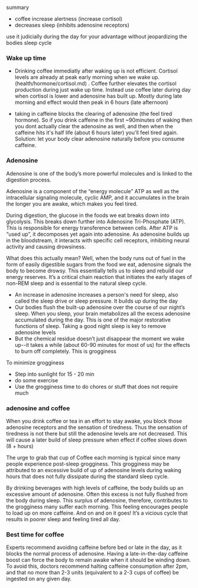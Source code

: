 
summary
- coffee increase alertness (increase cortisol)
- decreases sleep (inhibits adenosine receptors)

use it judicially during the day for your advantage without jeopardizing the bodies sleep cycle


### Wake up time
- Drinking coffee immediatly after waking up is not efficient. Cortisol levels are already at peak early morning when we wake up. (health/hormone/cortisol.md) . Coffee further elevates the cortisol production during just wake up time. Instead use coffee later during day when cortisol is lower and adenosine has built up. Mostly during late morning and effect would then peak in 6 hours (late afternoon)  

- taking in caffeine blocks the clearing of adenosine (the feel tired hormone). So if you drink caffeine in the first ~90minutes of waking then you dont actually clear the adenosine as well, and then when the caffeine hits it's half life (about 6 hours later) you'll feel tired again. Solution: let your body clear adenosine naturally before you consume caffeine.  

### Adenosine

Adenosine is one of the body’s more powerful molecules and is linked to the digestion process. 

Adenosine is a component of the “energy molecule” ATP as well as the intracellular signaling molecule, cyclic AMP, and it accumulates in the brain the longer you are awake, which makes you feel tired. 

During digestion, the glucose in the foods we eat breaks down into glycolysis. This breaks down further into Adenosine Tri-Phosphate (ATP). This is responsible for energy transference between cells. After ATP is “used up”, it decomposes yet again into adenosine. As adenosine builds up in the bloodstream, it interacts with specific cell receptors, inhibiting neural activity and causing drowsiness.

What does this actually mean? Well, when the body runs out of fuel in the form of easily digestible sugars from the food we eat, adenosine signals the body to become drowsy. This essentially tells us to sleep and rebuild our energy reserves. It’s a critical chain reaction that initiates the early stages of non-REM sleep and is essential to the natural sleep cycle.

- An increase in adenosine increases a person's need for sleep, also called the sleep drive or sleep pressure. It builds up during the day
-  Our bodies flush the built-up adenosine over the course of our night’s sleep. When you sleep, your brain metabolizes all the excess adenosine accumulated during the day. This is one of the major restorative functions of sleep. Taking a good night sleep is key to remove adenosine levels
-  But the chemical residue doesn’t just disappear the moment we wake up--it takes a while (about 60-90 minutes for most of us) for the effects to burn off completely. This is grogginess

To minimize grogginess
- Step into sunlight for 15 - 20 min
- do some exercise
- Use the grogginess time to do chores or stuff that does not require much

### adenosine and coffee

When you drink coffee or tea in an effort to stay awake, you block those adenosine receptors and the sensation of tiredness. Thus the sensation of tiredness is not there but still the adenosine levels are not decreased. This will cause a later build of sleep pressure when effect if coffee slows down (8 + hours) 

The urge to grab that cup of Coffee each morning is typical since many people experience post-sleep grogginess. This grogginess may be attributed to an excessive build of up of adenosine levels during waking hours that does not fully dissipate during the standard sleep cycle.   

By drinking beverages with high levels of caffeine, the body builds up an excessive amount of adenosine. Often this excess is not fully flushed from the body during sleep. This surplus of adenosine, therefore, contributes to the grogginess many suffer each morning. This feeling encourages people to load up on more caffeine. And on and on it goes! It’s a vicious cycle that results in poorer sleep and feeling tired all day.


### Best time for coffee
 Experts recommend avoiding caffeine before bed or late in the day, as it blocks the normal process of adenosine. Having a late-in-the-day caffeine boost can force the body to remain awake when it should be winding down. To avoid this, doctors recommend halting caffeine consumption after 2pm, and that no more than 2-3 units (equivalent to a 2-3 cups of coffee) be ingested on any given day.


